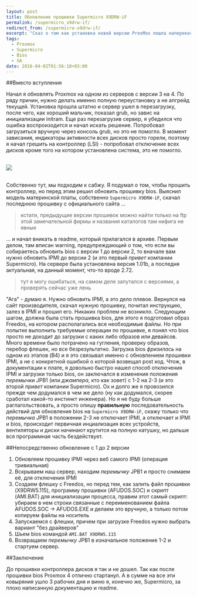 ```yaml
---
layout: post
title: Обновление прошивки Supermicro X9DRW-iF
permalink: /supermicro_x9drw-if/
redirect_from: /supermicro-x9drw-if/
excerpt: "Сказ о том как установка новой версии ProxMox пошла наперекосяк"
tags:
  - Proxmox
  - Supermicro
  - Bios
  - SA
date: 2016-04-02T01:56:10+03:00
---
```


##Вместо вступления

Начал я обновлять Proxmox на одном из серверов с версии 3 на 4. По ряду причин, нужно делать именно полную переустановку а не апгрейд текущей. Установка прошла штатно и сервер ушел в перезагрузку, после чего, как хороший мальчик, показал grub, но завис на инициализации initram. Еще раз перезагрузив сервер, я убедился что ошибка воспроизодится и начал искать решение. Попробовал загрузиться вручную через консоль grub, но это не помогло. В момент зависания, индикаторы активности всех дисков просто горели, поэтому я начал грешить на контроллер (LSI) - попробовал отключение всех дисков кроме того на котором установлена система, это не помогло.

<br>
<img src="https://farm2.staticflickr.com/1519/26090382722_d5864c4fbf_o.jpg">
<br>
<br>


Собственно тут, мы подходим к сабжу. Я подумал о том, чтобы прошить контроллер, но перед этим решил обновить прошивку bios. Выяснил модель материнской платы, собственно `Supermicro X9DRW-iF`, скачал последнюю прошивку с официального сайта ...

> кстати, предыдущие версии прошивок можно найти только на ftp этой замечательной фирмы и названия каталогов там нифига не явные

... и начал вникать в readme, который прилагался в архиве. Первым делом, там вписан warning, предупреждающий о том, что если вы собираетесь обновить bios с версии 1 до версии 2, то вначале вам нужно обновить IPMI до версии 2 (и это первый *привет* компании Supermicro). На сервере была установлена версия 1.01b, а последня актуальная, на данный момент, что-то вроде 2.72.

> тут я могу ошибаться, на самом деле запутался с версиями, а проверять сейчас уже лень

"Ага" - думаю я. Нужно обновить IPMI, а это дело плевое. Вернулся на сайт производителя, скачал нужную прошивку, почитал инструкцию, залез в IPMI и прошил его. Никаких проблем не возникло. Следующим шагом, должна была стать прошивка bios, для этого я подготовил образ Freedos, на котором располагались все необходимые файлы. Но при попытке выполнить требуемые операции по прошивке, я понял что bios просто не доходит до загрузки с каких либо образов или девайсов. Много времени было потрачено на гугления, проверку образов, перебор флешек, но все безрезультатно. Загрузка bios *фризилась* на одном из этапов (B4) и я это связывал именно с обновлением прошивки IPMI, а не с конкретной ошибкой о которой возвещал post код. Чтож, в документации к плате, я довольно быстро нашел способ отключения IPMI и загрузки только bios, он заключался в изменения положения *перемычки* JPB1 (или *джампера*, кто как зовет) с 1-2 на 2-3 (и это второй *привет* компании Supermicro). Ох и долго же я провозился прежде чем додумался в чем же дело (ну как додумался, скорее сработал какой-то инстинкт инженера). Но я не буду больше раглагольствовать, а просто опишу **правильную** последовательность действий для обновления bios на `Supermicro X9DRW-iF`, скажу только что *перемычка* JPB1 в положении 2-3 не отключает IPMI, а отключает и IPMI и bios, происходит первичная инциализация всех устройств, вентиляторы и диски начинают крутится на полную катушку, но дальше вся программная часть бездействует.

##Непосредственно обновление с 1 до 2 версии

1. Обновляем прошивку IPMI через веб самого IPMI (операция тривиальная)
2. Вскрываем наш сервер, находим *перемычку* JPB1 и просто снимаем её, для отключения IPMI
3. Создаем флешку с Freedos, но перед тем, как залить файл прошивки (X9DRW5.115), программу прошивки (AFUDOS.SOC) и скрипт (AMI.BAT) для инициализации процесса, правим этот самый скрипт: убираем в нем строки связанные с переименованием файла AFUDOS.SOC -> AFUDOS.EXE и делаем это вручную, а только потом копируем файлы на носитель
4. Запускаемся с флешки, причем при загрузке Freedos нужно выбрать вариант "без драйверов"
5. Шьем bios командой `AMI.BAT X9DRW5.115`
6. Возвращаем *перемычку* JPB1 в изначальное положение 1-2 и стартуем сервер.

##Заключение

До прошивки контроллера дисков я так и не дошел. Так как после прошивки bios Proxmox 4 отлично стартанул. А в сумме на все эти ковыряния ушло 3 рабочих дня и виню я, конечно же, Supermicro, за плохо написанную документацию и readme.









